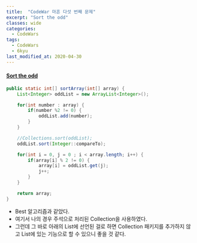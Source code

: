 ```yaml
---
title:  "CodeWar 마흔 다섯 번째 문제"
excerpt: "Sort the odd"
classes: wide
categories:
  - CodeWars
tags:
  - CodeWars
  - 6kyu
last_modified_at: 2020-04-30
---
```


#### [Sort the odd](https://www.codewars.com/kata/578aa45ee9fd15ff4600090d)

```java
public static int[] sortArray(int[] array) {
    List<Integer> oddList = new ArrayList<Integer>();

    for(int number : array) {
        if(number %2 != 0) {
            oddList.add(number);
        }
    }

    //Collections.sort(oddList);
    oddList.sort(Integer::compareTo);

    for(int i = 0, j = 0 ; i < array.length; i++) {
        if(array[i] % 2 != 0) {
            array[i] = oddList.get(j);
            j++;
        }
    }

    return array;
}
```

* Best 알고리즘과 같았다.
* 여기서 나의 경우 주석으로 처리된 Collection을 사용하였다.
* 그런데 그 바로 아래의 List에 선언된 걸로 하면 Collection 패키지를 추가하지 않고 List에 있는 기능으로 할 수 있으니 좋을 것 같다.
